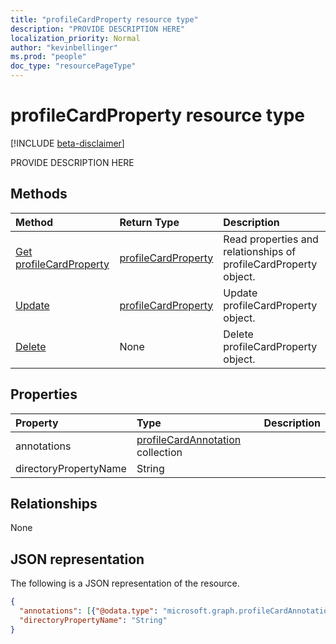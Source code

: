 ```yaml
---
title: "profileCardProperty resource type"
description: "PROVIDE DESCRIPTION HERE"
localization_priority: Normal
author: "kevinbellinger"
ms.prod: "people"
doc_type: "resourcePageType"
---
```


# profileCardProperty resource type

[!INCLUDE [beta-disclaimer](../../includes/beta-disclaimer.md)]

PROVIDE DESCRIPTION HERE

## Methods

| Method       | Return Type | Description |
|:-------------|:------------|:------------|
| [Get profileCardProperty](../api/profilecardproperty-get.md) | [profileCardProperty](profilecardproperty.md) | Read properties and relationships of profileCardProperty object. |
| [Update](../api/profilecardproperty-update.md) | [profileCardProperty](profilecardproperty.md) | Update profileCardProperty object. |
| [Delete](../api/profilecardproperty-delete.md) | None | Delete profileCardProperty object. |

## Properties

| Property     | Type        | Description |
|:-------------|:------------|:------------|
|annotations|[profileCardAnnotation](profilecardannotation.md) collection||
|directoryPropertyName|String||

## Relationships

None

## JSON representation

The following is a JSON representation of the resource.

<!-- {
  "blockType": "resource",
  "optionalProperties": [

  ],
  "@odata.type": "microsoft.graph.profileCardProperty",
  "baseType": ""
}-->

```json
{
  "annotations": [{"@odata.type": "microsoft.graph.profileCardAnnotation"}],
  "directoryPropertyName": "String"
}
```

<!-- uuid: 16cd6b66-4b1a-43a1-adaf-3a886856ed98
2019-02-04 14:57:30 UTC -->
<!-- {
  "type": "#page.annotation",
  "description": "profileCardProperty resource",
  "keywords": "",
  "section": "documentation",
  "tocPath": ""
}-->